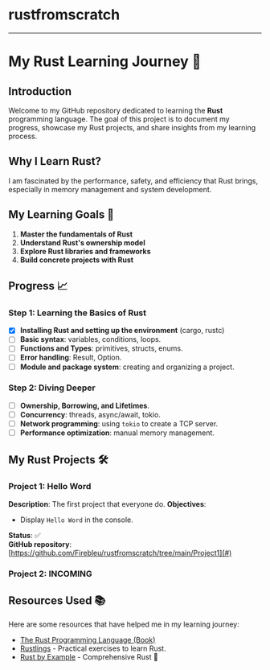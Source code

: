 # rustfromscratch
-------------------------------------------------------------------------------------------------------------------------------------------------------------------------------------------------------------------------------------------------------------------------------------------------------------------------------------------------
# My Rust Learning Journey 🦀

## Introduction
Welcome to my GitHub repository dedicated to learning the **Rust** programming language. The goal of this project is to document my progress, showcase my Rust projects, and share insights from my learning process. 

## Why I Learn Rust?
I am fascinated by the performance, safety, and efficiency that Rust brings, especially in memory management and system development. 

## My Learning Goals 🎯

1. **Master the fundamentals of Rust**
2. **Understand Rust's ownership model**
3. **Explore Rust libraries and frameworks**
4. **Build concrete projects with Rust**
   
## Progress 📈

### Step 1: Learning the Basics of Rust
- [x] **Installing Rust and setting up the environment** (cargo, rustc)
- [ ] **Basic syntax**: variables, conditions, loops.
- [ ] **Functions and Types**: primitives, structs, enums.
- [ ] **Error handling**: Result, Option.
- [ ] **Module and package system**: creating and organizing a project.

### Step 2: Diving Deeper
- [ ] **Ownership, Borrowing, and Lifetimes**.
- [ ] **Concurrency**: threads, async/await, tokio.
- [ ] **Network programming**: using `tokio` to create a TCP server.
- [ ] **Performance optimization**: manual memory management.

## My Rust Projects 🛠️

### Project 1: Hello Word 
**Description**: The first project that everyone do.
**Objectives**:
- Display `Hello Word` in the console.

**Status**: ✅   
**GitHub repository**: [https://github.com/Firebleu/rustfromscratch/tree/main/Project1](#)

### Project 2: INCOMING

## Resources Used 📚
Here are some resources that have helped me in my learning journey:
- [The Rust Programming Language (Book)](https://doc.rust-lang.org/book/)
- [Rustlings](https://github.com/rust-lang/rustlings) - Practical exercises to learn Rust.
- [Rust by Example](https://google.github.io/comprehensive-rust/) - Comprehensive Rust 🦀

